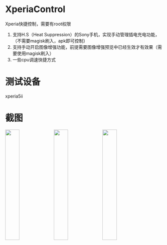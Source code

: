 # XperiaControl
Xperia快捷控制，需要有root权限
1. 支持H.S（Heat Suppression）的Sony手机，实现手动管理插电充电功能，（不需要magisk刷入，apk即可控制）
2. 支持手动开启图像增强功能，前提需要图像增强预览中已经生效才有效果（需要使用magisk刷入）
3. 一些cpu调速快捷方式

# 测试设备
xperia5ii

# 截图
<img style="width:30%;" src="https://user-images.githubusercontent.com/11493797/170638509-9ad3c255-2a43-456a-84e6-2a969ad533e3.png" />
<img style="width:30%;" src="https://user-images.githubusercontent.com/11493797/170634650-04255fc0-8326-4d7f-be45-04f26c924a75.png" />
<img style="width:30%;" src="https://user-images.githubusercontent.com/11493797/170634661-0ccc49a3-a78b-4850-9b49-db062fa620a8.png" />
